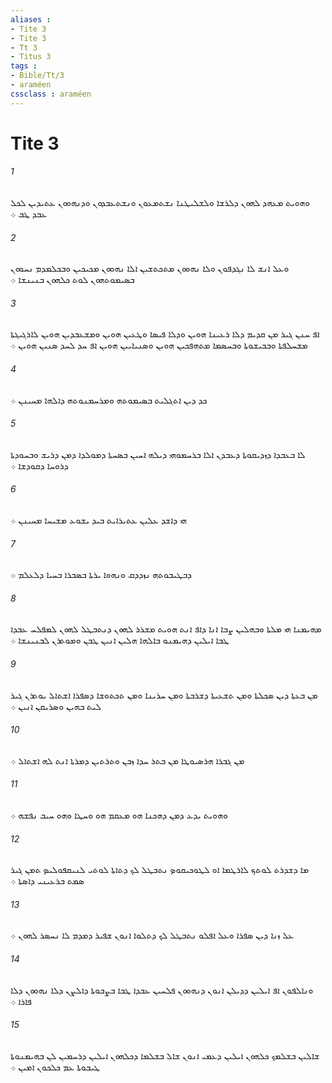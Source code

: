 ```yaml
---
aliases : 
- Tite 3
- Tite 3
- Tt 3
- Titus 3
tags : 
- Bible/Tt/3
- araméen
cssclass : araméen
---
```


# Tite 3

###### 1
ܘܗܘܝܬ ܡܥܗܕ ܠܗܘܢ ܕܠܪܫܐ ܘܠܫܠܝܛܢܐ ܢܫܬܡܥܘܢ ܘܢܫܬܥܒܕܘܢ ܘܕܢܗܘܘܢ ܥܬܝܕܝܢ ܠܟܠ ܥܒܕ ܛܒ ܀
###### 2
ܘܥܠ ܐܢܫ ܠܐ ܢܓܕܦܘܢ ܘܠܐ ܢܗܘܘܢ ܡܬܟܬܫܝܢ ܐܠܐ ܢܗܘܘܢ ܡܟܝܟܝܢ ܘܒܟܠܡܕܡ ܢܚܘܘܢ ܒܤܝܡܘܬܗܘܢ ܠܘܬ ܟܠܗܘܢ ܒܢܝܢܫܐ ܀
###### 3
ܐܦ ܚܢܢ ܓܝܪ ܡܢ ܩܕܝܡ ܕܠܐ ܪܥܝܢܐ ܗܘܝܢ ܘܕܠܐ ܦܝܤܐ ܘܛܥܝܢ ܗܘܝܢ ܘܡܫܥܒܕܝܢ ܗܘܝܢ ܠܐܪܓܝܓܬܐ ܡܫܚܠܦܬܐ ܘܒܒܝܫܘܬܐ ܘܒܚܤܡܐ ܡܬܗܦܟܝܢ ܗܘܝܢ ܘܤܢܝܐܝܝܢ ܗܘܝܢ ܐܦ ܚܕ ܠܚܕ ܤܢܝܢ ܗܘܝܢ ܀
###### 4
ܟܕ ܕܝܢ ܐܬܓܠܝܬ ܒܤܝܡܘܬܗ ܘܡܪܚܡܢܘܬܗ ܕܐܠܗܐ ܡܚܝܢܢ ܀
###### 5
ܠܐ ܒܥܒܕܐ ܕܙܕܝܩܘܬܐ ܕܥܒܕܢ ܐܠܐ ܒܪܚܡܘܗܝ ܕܝܠܗ ܐܚܝܢ ܒܤܚܬܐ ܕܡܘܠܕܐ ܕܡܢ ܕܪܝܫ ܘܒܚܘܕܬܐ ܕܪܘܚܐ ܕܩܘܕܫܐ ܀
###### 6
ܗܝ ܕܐܫܕ ܥܠܝܢ ܥܬܝܪܐܝܬ ܒܝܕ ܝܫܘܥ ܡܫܝܚܐ ܡܚܝܢܢ ܀
###### 7
ܕܒܛܝܒܘܬܗ ܢܙܕܕܩ ܘܢܗܘܐ ܝܪܬܐ ܒܤܒܪܐ ܒܚܝܐ ܕܠܥܠܡ ܀
###### 8
ܡܗܝܡܢܐ ܗܝ ܡܠܬܐ ܘܒܗܠܝܢ ܨܒܐ ܐܢܐ ܕܐܦ ܐܢܬ ܗܘܝܬ ܡܫܪܪ ܠܗܘܢ ܕܢܬܒܛܠ ܠܗܘܢ ܠܡܦܠܚ ܥܒܕܐ ܛܒܐ ܐܝܠܝܢ ܕܗܝܡܢܘ ܒܐܠܗܐ ܗܠܝܢ ܐܢܝܢ ܛܒܢ ܘܡܘܬܪܢ ܠܒܢܝܢܫܐ ܀
###### 9
ܡܢ ܒܥܬܐ ܕܝܢ ܤܟܠܬܐ ܘܡܢ ܬܫܥܝܬܐ ܕܫܪܒܬܐ ܘܡܢ ܚܪܝܢܐ ܘܡܢ ܬܟܬܘܫܐ ܕܤܦܪܐ ܐܫܬܐܠ ܝܘܬܪܢ ܓܝܪ ܠܝܬ ܒܗܝܢ ܘܤܪܝܩܢ ܐܢܝܢ ܀
###### 10
ܡܢ ܓܒܪܐ ܗܪܤܝܘܛܐ ܡܢ ܒܬܪ ܚܕܐ ܙܒܢ ܘܬܪܬܝܢ ܕܡܪܬܐ ܐܢܬ ܠܗ ܐܫܬܐܠ ܀
###### 11
ܘܗܘܝܬ ܝܕܥ ܕܡܢ ܕܗܟܢܐ ܗܘ ܡܥܩܡ ܗܘ ܘܚܛܐ ܘܗܘ ܚܝܒ ܢܦܫܗ ܀
###### 12
ܡܐ ܕܫܕܪܬ ܠܘܬܟ ܠܐܪܛܡܐ ܐܘ ܠܛܘܟܝܩܘܤ ܢܬܒܛܠ ܠܟ ܕܬܐܬܐ ܠܘܬܝ ܠܢܝܩܦܘܠܝܤ ܬܡܢ ܓܝܪ ܤܡܬ ܒܪܥܝܢܝ ܕܐܤܬܐ ܀
###### 13
ܥܠ ܙܢܐ ܕܝܢ ܤܦܪܐ ܘܥܠ ܐܦܠܘ ܢܬܒܛܠ ܠܟ ܕܬܠܘܐ ܐܢܘܢ ܫܦܝܪ ܕܡܕܡ ܠܐ ܢܚܤܪ ܠܗܘܢ ܀
###### 14
ܘܢܐܠܦܘܢ ܐܦ ܐܝܠܝܢ ܕܕܝܠܢ ܐܢܘܢ ܕܢܗܘܘܢ ܦܠܚܝܢ ܥܒܕܐ ܛܒܐ ܒܨܒܘܬܐ ܕܐܠܨܢ ܕܠܐ ܢܗܘܘܢ ܕܠܐ ܦܐܪܐ ܀
###### 15
ܫܐܠܝܢ ܒܫܠܡܟ ܟܠܗܘܢ ܐܝܠܝܢ ܕܥܡܝ ܐܢܘܢ ܫܐܠ ܒܫܠܡܐ ܕܟܠܗܘܢ ܐܝܠܝܢ ܕܪܚܡܝܢ ܠܢ ܒܗܝܡܢܘܬܐ ܛܝܒܘܬܐ ܥܡ ܟܠܟܘܢ ܐܡܝܢ ܀
